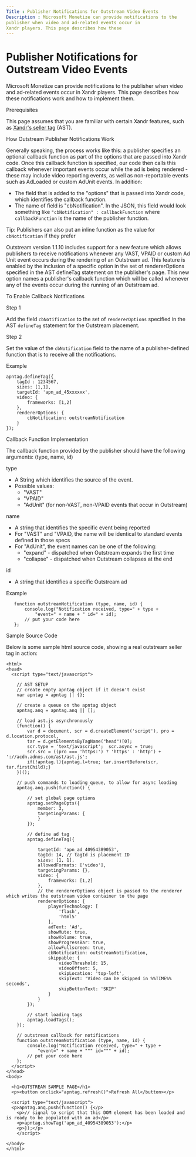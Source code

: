 ```yaml
---
Title : Publisher Notifications for Outstream Video Events
Description : Microsoft Monetize can provide notifications to the
publisher when video and ad-related events occur in
Xandr players. This page describes how these
---
```



# Publisher Notifications for Outstream Video Events



Microsoft Monetize can provide notifications to the
publisher when video and ad-related events occur in
Xandr players. This page describes how these
notifications work and how to implement them.

Prerequisites

This page assumes that you are familiar with certain
Xandr features, such as <a
href="https://docs.xandr.com/bundle/seller-tag/page/seller-tag/seller-tag.html"
class="xref" target="_blank">Xandr's seller
tag</a> (AST).

How Outstream Publisher Notifications Work

Generally speaking, the process works like this: a publisher specifies
an optional callback function as part of the options that are passed
into Xandr code. Once this callback function is
specified, our code then calls this callback whenever important events
occur while the ad is being rendered - these may include video reporting
events, as well as non-reportable events such as AdLoaded or custom
AdUnit events. In addition:

- The field that is added to the "options" that is passed into
  Xandr code, which identifies the callback
  function.
- The name of field is "cbNotification". In the JSON, this field would
  look something like `"cbNotification" : callbackFunction` where
  `callbackFunction` is the name of the publisher function.



Tip: Publishers can also put an inline
function as the value for `cbNotification` if they prefer



Outstream version 1.1.10 includes support for a new feature which allows
publishers to receive notifications whenever any VAST, VPAID or custom
Ad Unit event occurs during the rendering of an Outstream ad. This
feature is enabled by the inclusion of a specific option in the set of
rendererOptions specified in the AST defineTag statement on the
publisher's page. This new option names a publisher's callback function
which will be called whenever any of the events occur during the running
of an Outstream ad.

To Enable Callback Notifications

Step 1

Add the field `cbNotification` to the set of `rendererOptions` specified
in the AST `defineTag` statement for the Outstream placement.

Step 2

Set the value of the `cbNotification` field to the name of a
publisher-defined function that is to receive all the notifications.

Example

``` pre
apntag.defineTag({
    tagId : 1234567,
    sizes: [1,1],
    targetId: 'apn_ad_45xxxxxx',
    video: {
        frameworks: [1,2]
    },
    rendererOptions: {
        cbNotification: outstreamNotification
    }
});
```

Callback Function Implementation

The callback function provided by the publisher should have the
following arguments: (type, name, id)

type

- A String which identifies the source of the event.
- Possible values:
  - "VAST"
  - "VPAID"
  - "AdUnit" (for non-VAST, non-VPAID events that occur in Outstream)

name

- A string that identifies the specific event being reported
- For "VAST" and "VPAID, the name will be identical to standard events
  defined in those specs
- For "AdUnit", the event names can be one of the following:
  - "expand" - dispatched when Outstream expands the first time
  - "collapse" - dispatched when Outstream collapses at the end

id

- A string that identifies a specific Outstream ad

Example

``` pre
   function outstreamNotification (type, name, id) {
       console.log("Notification received, type=" + type +
           "event=" + name + " id=" + id);
       // put your code here
   };
```

Sample Source Code

Below is some sample html source code, showing a real outstream seller
tag in action:

``` pre
<html>
<head>
  <script type="text/javascript">

    // AST SETUP
    // create empty apntag object if it doesn't exist
    var apntag = apntag || {};

    // create a queue on the apntag object        
    apntag.anq = apntag.anq || [];

    // load ast.js asynchronously
    (function() {
        var d = document, scr = d.createElement('script'), pro = d.location.protocol,
        tar = d.getElementsByTagName("head")[0];
        scr.type = 'text/javascript';  scr.async = true;
        scr.src = ((pro === 'https:') ? 'https' : 'http') + '://acdn.adnxs.com/ast/ast.js';
        if(!apntag.l){apntag.l=true; tar.insertBefore(scr, tar.firstChild);}
    })();

    // push commands to loading queue, to allow for async loading
    apntag.anq.push(function() {

        // set global page options
        apntag.setPageOpts({
            member: 3,
            targetingParams: {
            }
        });

        // define ad tag
        apntag.defineTag({

            targetId: 'apn_ad_40954389053',
            tagId: 14, // tagId is placement ID
            sizes: [1, 1],
            allowedFormats: ['video'],
            targetingParams: {},
            video: {
                frameworks: [1,2]
            },
            // the rendererOptions object is passed to the renderer which writes the outstream video container to the page
            rendererOptions: {
                playerTechnology: [
                    'flash',
                    'html5'
                ],
                adText: 'Ad',
                showMute: true,
                showVolume: true,
                showProgressBar: true,
                allowFullscreen: true,
                cbNotification: outstreamNotification,
                skippable: {
                    videoThreshold: 15,
                    videoOffset: 5,
                    skipLocation: 'top-left',
                    skipText: 'Video can be skipped in %%TIME%% seconds',
                    skipButtonText: 'SKIP'
                }
            }
        });

        // start loading tags
        apntag.loadTags();
    });

    // outstream callback for notifications
    function outstreamNotification (type, name, id) {
        console.log("Notification received, type=" + type +
            "event=" + name + """ id=""" + id);
        // put your code here
    };
  </script>
</head>
<body>

  <h1>OUTSTREAM SAMPLE PAGE</h1>
  <p><button onclick="apntag.refresh()">Refresh All</button></p>

  <script type="text/javascript">
  <p>apntag.anq.push(function() {</p>
    <p>// signal to script that this DOM element has been loaded and is ready to be populated with an ad</p>
    <p>apntag.showTag('apn_ad_40954389053');</p>
    <p>});</p>
    </script>

</body>
</html>
```




